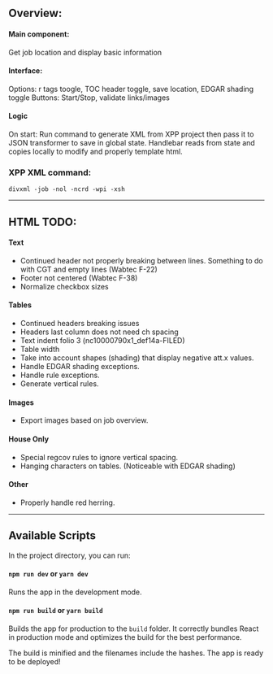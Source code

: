 ## Overview:
#### Main component:
Get job location and display basic information
    
#### Interface:
Options: r tags toogle, TOC header toggle, save location, EDGAR shading toggle
Buttons: Start/Stop, validate links/images

#### Logic
On start: Run command to generate XML from XPP project then pass it to JSON transformer to save in global state. Handlebar reads from state and copies locally to modify and properly template html.

### XPP XML command:
`divxml -job -nol -ncrd -wpi -xsh`

***

## HTML TODO:

#### Text
- Continued header not properly breaking between lines. Something to do with CGT and empty lines (Wabtec F-22)
- Footer not centered (Wabtec F-38)
- Normalize checkbox sizes

#### Tables
- Continued headers breaking issues
- Headers last column does not need ch spacing
- Text indent folio 3 (nc10000790x1_def14a-FILED)
- Table width
- Take into account shapes (shading) that display negative att.x values.
- Handle EDGAR shading exceptions.
- Handle rule exceptions.
- Generate vertical rules.

#### Images
- Export images based on job overview.

#### House Only
- Special regcov rules to ignore vertical spacing.
- Hanging characters on tables. (Noticeable with EDGAR shading)

#### Other
- Properly handle red herring.

***

## Available Scripts
In the project directory, you can run:

#### `npm run dev` or `yarn dev`
Runs the app in the development mode.

#### `npm run build` or `yarn build`
Builds the app for production to the `build` folder.
It correctly bundles React in production mode and optimizes the build for the best performance.

The build is minified and the filenames include the hashes.
The app is ready to be deployed!

